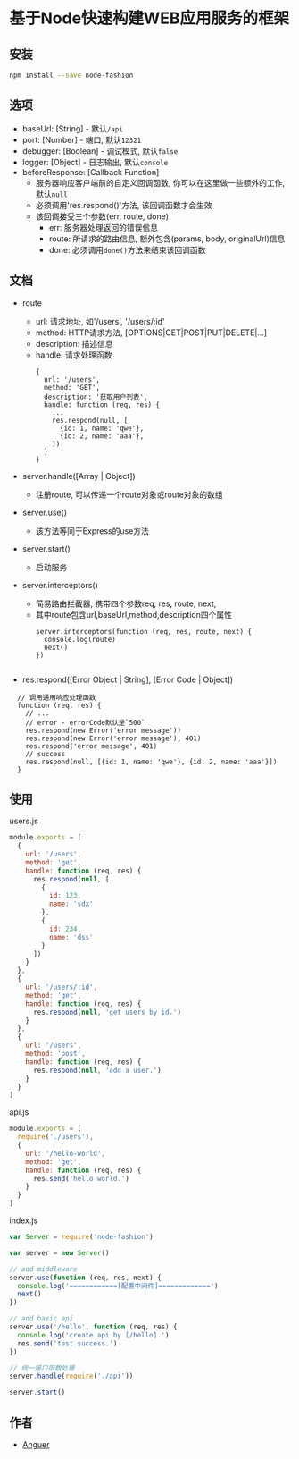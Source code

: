 # 基于Node快速构建WEB应用服务的框架

## 安装
```bash
npm install --save node-fashion
```

## 选项
 - baseUrl: [String] - 默认`/api`
 - port: [Number] - 端口, 默认`12321`
 - debugger: [Boolean] - 调试模式, 默认`false`
 - logger: [Object] - 日志输出, 默认`console`
 - beforeResponse: [Callback Function]
   - 服务器响应客户端前的自定义回调函数, 你可以在这里做一些额外的工作, 默认`null`
   - 必须调用'res.respond()'方法, 该回调函数才会生效
   - 该回调接受三个参数(err, route, done)
     - err: 服务器处理返回的错误信息
     - route: 所请求的路由信息, 额外包含(params, body, originalUrl)信息
     - done: 必须调用`done()`方法来结束该回调函数
 
## 文档
 - route
   - url: 请求地址, 如'/users', '/users/:id'
   - method: HTTP请求方法, [OPTIONS|GET|POST|PUT|DELETE|...]
   - description: 描述信息
   - handle: 请求处理函数
     ```
     {
       url: '/users',
       method: 'GET',
       description: '获取用户列表',
       handle: function (req, res) {
         ...
         res.respond(null, [
           {id: 1, name: 'qwe'},
           {id: 2, name: 'aaa'},
         ])
       }
     }
     ```
     
 - server.handle([Array | Object])
   - 注册route, 可以传递一个route对象或route对象的数组
   
 - server.use()
   - 该方法等同于Express的use方法
   
 - server.start()
   - 启动服务
   
 - server.interceptors()
   - 简易路由拦截器, 携带四个参数req, res, route, next,
   - 其中route包含url,baseUrl,method,description四个属性
     ```
     server.interceptors(function (req, res, route, next) {
       console.log(route)
       next()
     })
   ```
   
 - res.respond([Error Object | String], [Error Code | Object])
 ```
   // 调用通用响应处理函数
   function (req, res) {
     // ...
     // error - errorCode默认是`500`
     res.respond(new Error('error message'))
     res.respond(new Error('error message'), 401)
     res.respond('error message', 401)
     // success
     res.respond(null, [{id: 1, name: 'qwe'}, {id: 2, name: 'aaa'}])
   }
 ```

## 使用
users.js
```js
module.exports = [
  {
    url: '/users',
    method: 'get',
    handle: function (req, res) {
      res.respond(null, [
        {
          id: 123,
          name: 'sdx'
        },
        {
          id: 234,
          name: 'dss'
        }
      ])
    }
  },
  {
    url: '/users/:id',
    method: 'get',
    handle: function (req, res) {
      res.respond(null, 'get users by id.')
    }
  },
  {
    url: '/users',
    method: 'post',
    handle: function (req, res) {
      res.respond(null, 'add a user.')
    }
  }
]
```
api.js
```js
module.exports = [
  require('./users'),
  {
    url: '/hello-world',
    method: 'get',
    handle: function (req, res) {
      res.send('hello world.')
    }
  }
]
```
index.js
```js
var Server = require('node-fashion')

var server = new Server()

// add middleware
server.use(function (req, res, next) {
  console.log('============[配置中间件]=============')
  next()
})

// add basic api
server.use('/hello', function (req, res) {
  console.log('create api by [/hello].')
  res.send('test success.')
})

// 统一接口函数处理
server.handle(require('./api'))

server.start()
```
 
## 作者
 - [Anguer](https://github.com/anguer)

